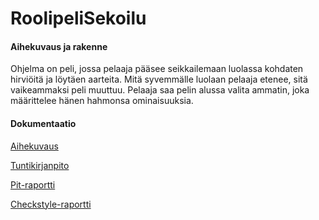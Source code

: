 # RoolipeliSekoilu

#### Aihekuvaus ja rakenne
Ohjelma on peli, jossa pelaaja pääsee seikkailemaan luolassa kohdaten hirviöitä ja löytäen aarteita. Mitä syvemmälle luolaan pelaaja etenee, sitä vaikeammaksi peli muuttuu. Pelaaja saa pelin alussa valita ammatin, joka määrittelee hänen hahmonsa ominaisuuksia.

#### Dokumentaatio
[Aihekuvaus](dokumentaatio/aiheenKuvausJaRakenne.md)

[Tuntikirjanpito](dokumentaatio/tuntikirjanpito.md)

[Pit-raportti](https://htmlpreview.github.io/?https://github.com/nakkiKujo/RoolipeliSekoilu/blob/master/dokumentaatio/pit/201704062343/index.html)

[Checkstyle-raportti](https://htmlpreview.github.io/?https://github.com/nakkiKujo/RoolipeliSekoilu/blob/master/dokumentaatio/checkstyle/checkstyle%20dl%204/checkstyle.html)
